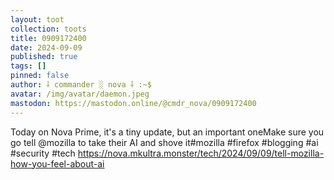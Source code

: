```yaml
---
layout: toot
collection: toots
title: 0909172400
date: 2024-09-09
published: true
tags: []
pinned: false
author: ⸸ commander ░ nova ⸸ :~$
avatar: /img/avatar/daemon.jpeg
mastodon: https://mastodon.online/@cmdr_nova/0909172400
---
```


Today on Nova Prime, it's a tiny update, but an important oneMake sure you go tell @mozilla to take their AI and shove it#mozilla #firefox #blogging #ai #security #tech https://nova.mkultra.monster/tech/2024/09/09/tell-mozilla-how-you-feel-about-ai
